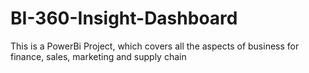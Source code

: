 # BI-360-Insight-Dashboard
This is a PowerBi Project, which covers all the aspects of business for finance, sales, marketing and supply chain
